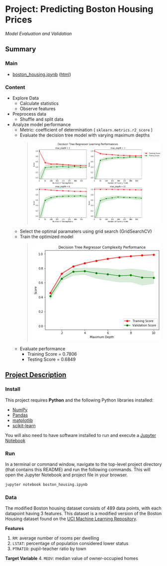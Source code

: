 
# Project: Predicting Boston Housing Prices
*Model Evaluation and Validation*

## Summary
### Main
- [boston_housing.ipynb](boston_housing.ipynb) ([html](others/boston_housing.html))

### Content
- Explore Data
  -  Calculate statistics
  -  Observe features
- Preprocess data
  - Shuffle and split data
- Analyze model performance
  - Metric: coefficient of determination ( `sklearn.metrics.r2_score` )
  - Evaluate the decision tree model with varying maximum depths
    > ![1-Evaluate-models.png](others/images/1-Evaluate-models.png)
  - Select the optimal paramaters using grid search (GridSearchCV)
  - Train the optimized model
    > ![2-Learning-curve.png](others/images/2-Learning-curve.png)
  - Evaluate performance
    - Training Score = 0.7806
    - Testing Score = 0.6849

## [Project Description](others/project_description.md)
### Install
This project requires **Python** and the following Python libraries installed:

- [NumPy](http://www.numpy.org/)
- [Pandas](http://pandas.pydata.org/)
- [matplotlib](http://matplotlib.org/)
- [scikit-learn](http://scikit-learn.org/stable/)

You will also need to have software installed to run and execute a [Jupyter Notebook](http://ipython.org/notebook.html)

### Run
In a terminal or command window, navigate to the top-level project directory (that contains this README) and run the following commands. This will open the Jupyter Notebook and project file in your browser.
```bash
jupyter notebook boston_housing.ipynb
```

### Data
The modified Boston housing dataset consists of 489 data points, with each datapoint having 3 features. This dataset is a modified version of the Boston Housing dataset found on the [UCI Machine Learning Repository](https://archive.ics.uci.edu/ml/datasets/Housing).

**Features**
1.  `RM`: average number of rooms per dwelling
2. `LSTAT`: percentage of population considered lower status
3. `PTRATIO`: pupil-teacher ratio by town

**Target Variable**
4. `MEDV`: median value of owner-occupied homes

